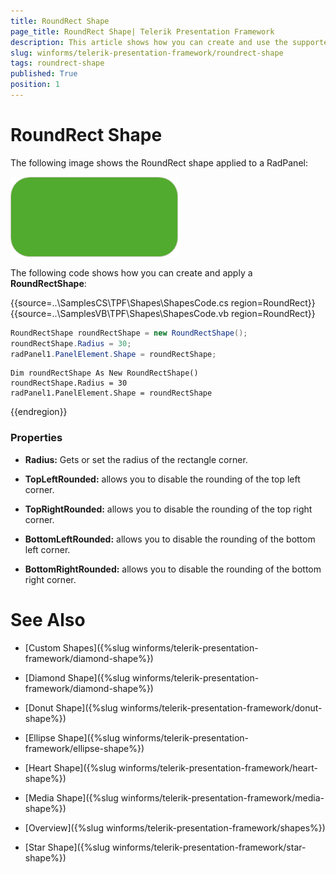 ```yaml
---
title: RoundRect Shape
page_title: RoundRect Shape| Telerik Presentation Framework
description: This article shows how you can create and use the supported shapes.
slug: winforms/telerik-presentation-framework/roundrect-shape
tags: roundrect-shape
published: True
position: 1
---
```


# RoundRect Shape

The following image shows the RoundRect shape applied to a RadPanel:

![RoundRect-shape001](images/RoundRect-shape001.png)

The following code shows how you can create and apply a __RoundRectShape__:

{{source=..\SamplesCS\TPF\Shapes\ShapesCode.cs region=RoundRect}}  
{{source=..\SamplesVB\TPF\Shapes\ShapesCode.vb region=RoundRect}}
````C#
RoundRectShape roundRectShape = new RoundRectShape();
roundRectShape.Radius = 30;
radPanel1.PanelElement.Shape = roundRectShape;

````
````VB.NET
Dim roundRectShape As New RoundRectShape()
roundRectShape.Radius = 30
radPanel1.PanelElement.Shape = roundRectShape

````  
 
{{endregion}} 


### Properties

* __Radius:__ Gets or set the radius of the rectangle corner.

* __TopLeftRounded:__ allows you to disable the rounding of the top left corner. 

* __TopRightRounded:__ allows you to disable the rounding of the top right corner. 

* __BottomLeftRounded:__ allows you to disable the rounding of the bottom left corner. 

* __BottomRightRounded:__ allows you to disable the rounding of the bottom right corner. 

# See Also
* [Custom Shapes]({%slug winforms/telerik-presentation-framework/diamond-shape%})

* [Diamond Shape]({%slug winforms/telerik-presentation-framework/diamond-shape%})

* [Donut Shape]({%slug winforms/telerik-presentation-framework/donut-shape%})

* [Ellipse Shape]({%slug winforms/telerik-presentation-framework/ellipse-shape%})

* [Heart Shape]({%slug winforms/telerik-presentation-framework/heart-shape%})

* [Media Shape]({%slug winforms/telerik-presentation-framework/media-shape%})

* [Overview]({%slug winforms/telerik-presentation-framework/shapes%})

* [Star Shape]({%slug winforms/telerik-presentation-framework/star-shape%})

